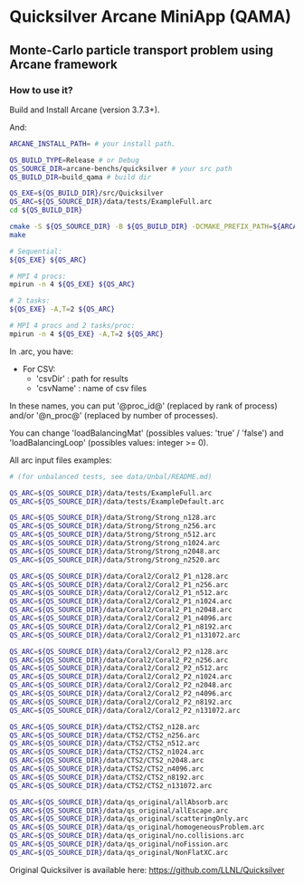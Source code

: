 # Quicksilver Arcane MiniApp (QAMA)
## Monte-Carlo particle transport problem using Arcane framework

### How to use it?

Build and Install Arcane (version 3.7.3+).

And:

```sh
ARCANE_INSTALL_PATH= # your install path.

QS_BUILD_TYPE=Release # or Debug
QS_SOURCE_DIR=arcane-benchs/quicksilver # your src path
QS_BUILD_DIR=build_qama # build dir

QS_EXE=${QS_BUILD_DIR}/src/Quicksilver
QS_ARC=${QS_SOURCE_DIR}/data/tests/ExampleFull.arc
cd ${QS_BUILD_DIR}

cmake -S ${QS_SOURCE_DIR} -B ${QS_BUILD_DIR} -DCMAKE_PREFIX_PATH=${ARCANE_INSTALL_PATH} -DCMAKE_BUILD_TYPE=${QS_BUILD_TYPE}
make

# Sequential:
${QS_EXE} ${QS_ARC}

# MPI 4 procs:
mpirun -n 4 ${QS_EXE} ${QS_ARC}

# 2 tasks:
${QS_EXE} -A,T=2 ${QS_ARC}

# MPI 4 procs and 2 tasks/proc:
mpirun -n 4 ${QS_EXE} -A,T=2 ${QS_ARC}
```

In .arc, you have:
- For CSV:
  - 'csvDir'  : path for results
  - 'csvName' : name of csv files

In these names, you can put '@proc_id@' (replaced by rank of process) and/or '@n_proc@' (replaced by number of processes).

You can change 'loadBalancingMat' (possibles values: 'true' / 'false') and 'loadBalancingLoop' (possibles values: integer >= 0).

All arc input files examples:

```sh
# (for unbalanced tests, see data/Unbal/README.md)

QS_ARC=${QS_SOURCE_DIR}/data/tests/ExampleFull.arc
QS_ARC=${QS_SOURCE_DIR}/data/tests/ExampleDefault.arc

QS_ARC=${QS_SOURCE_DIR}/data/Strong/Strong_n128.arc
QS_ARC=${QS_SOURCE_DIR}/data/Strong/Strong_n256.arc
QS_ARC=${QS_SOURCE_DIR}/data/Strong/Strong_n512.arc
QS_ARC=${QS_SOURCE_DIR}/data/Strong/Strong_n1024.arc
QS_ARC=${QS_SOURCE_DIR}/data/Strong/Strong_n2048.arc
QS_ARC=${QS_SOURCE_DIR}/data/Strong/Strong_n2520.arc

QS_ARC=${QS_SOURCE_DIR}/data/Coral2/Coral2_P1_n128.arc
QS_ARC=${QS_SOURCE_DIR}/data/Coral2/Coral2_P1_n256.arc
QS_ARC=${QS_SOURCE_DIR}/data/Coral2/Coral2_P1_n512.arc
QS_ARC=${QS_SOURCE_DIR}/data/Coral2/Coral2_P1_n1024.arc
QS_ARC=${QS_SOURCE_DIR}/data/Coral2/Coral2_P1_n2048.arc
QS_ARC=${QS_SOURCE_DIR}/data/Coral2/Coral2_P1_n4096.arc
QS_ARC=${QS_SOURCE_DIR}/data/Coral2/Coral2_P1_n8192.arc
QS_ARC=${QS_SOURCE_DIR}/data/Coral2/Coral2_P1_n131072.arc

QS_ARC=${QS_SOURCE_DIR}/data/Coral2/Coral2_P2_n128.arc
QS_ARC=${QS_SOURCE_DIR}/data/Coral2/Coral2_P2_n256.arc
QS_ARC=${QS_SOURCE_DIR}/data/Coral2/Coral2_P2_n512.arc
QS_ARC=${QS_SOURCE_DIR}/data/Coral2/Coral2_P2_n1024.arc
QS_ARC=${QS_SOURCE_DIR}/data/Coral2/Coral2_P2_n2048.arc
QS_ARC=${QS_SOURCE_DIR}/data/Coral2/Coral2_P2_n4096.arc
QS_ARC=${QS_SOURCE_DIR}/data/Coral2/Coral2_P2_n8192.arc
QS_ARC=${QS_SOURCE_DIR}/data/Coral2/Coral2_P2_n131072.arc

QS_ARC=${QS_SOURCE_DIR}/data/CTS2/CTS2_n128.arc
QS_ARC=${QS_SOURCE_DIR}/data/CTS2/CTS2_n256.arc
QS_ARC=${QS_SOURCE_DIR}/data/CTS2/CTS2_n512.arc
QS_ARC=${QS_SOURCE_DIR}/data/CTS2/CTS2_n1024.arc
QS_ARC=${QS_SOURCE_DIR}/data/CTS2/CTS2_n2048.arc
QS_ARC=${QS_SOURCE_DIR}/data/CTS2/CTS2_n4096.arc
QS_ARC=${QS_SOURCE_DIR}/data/CTS2/CTS2_n8192.arc
QS_ARC=${QS_SOURCE_DIR}/data/CTS2/CTS2_n131072.arc

QS_ARC=${QS_SOURCE_DIR}/data/qs_original/allAbsorb.arc
QS_ARC=${QS_SOURCE_DIR}/data/qs_original/allEscape.arc
QS_ARC=${QS_SOURCE_DIR}/data/qs_original/scatteringOnly.arc
QS_ARC=${QS_SOURCE_DIR}/data/qs_original/homogeneousProblem.arc
QS_ARC=${QS_SOURCE_DIR}/data/qs_original/no.collisions.arc
QS_ARC=${QS_SOURCE_DIR}/data/qs_original/noFission.arc
QS_ARC=${QS_SOURCE_DIR}/data/qs_original/NonFlatXC.arc
```

Original Quicksilver is available here: https://github.com/LLNL/Quicksilver